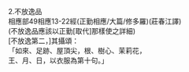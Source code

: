 2.不放逸品  
相應部49相應13-22經(正勤相應/大篇/修多羅)(莊春江譯)  
(不放逸品應該以正勤[取代]那樣使之詳細)  
[不放逸第二，]其攝頌：  
「如來、足跡、屋頂尖，根、樹心、茉莉花，  
王、月、日，以衣服為第十句。」  
  
  

